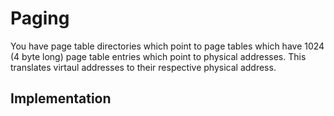 # Paging 
You have page table directories which point to page tables which have 1024 (4 byte long) page table entries which point to physical addresses. This translates virtaul addresses to their respective physical address.

## Implementation
